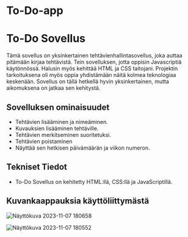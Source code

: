 # To-Do-app

# To-Do Sovellus

Tämä sovellus on yksinkertainen tehtävienhallintasovellus, joka auttaa pitämään kirjaa tehtävistä. Tein sovelluksen, jotta oppisin Javascriptiä käytönnössä. Halusin myös kehittää HTML ja CSS taitojani. Projektin tarkoituksena oli myös oppia yhdistämään näitä kolmea teknologiaa keskenään. Sovellus on tällä hetkellä hyvin yksinkertainen, mutta aikomuksena on jatkaa sen kehitystä. 

## Sovelluksen ominaisuudet

- Tehtävien lisääminen ja nimeäminen. 
- Kuvauksien lisääminen tehtäville.
- Tehtävien merkitseminen suoritetuksi.
- Tehtävien poistaminen
- Näyttää sen hetkisen päivämäärän ja viikon numeron. 


## Tekniset Tiedot

- To-Do Sovellus on kehitetty HTML:llä, CSS:llä ja JavaScriptillä.

## Kuvankaappauksia käyttöliittymästä

![Näyttökuva 2023-11-07 180658](https://github.com/tsirv/To-Do-app/assets/70756039/8f72f6a5-1035-4348-b364-89843c549041)

![Näyttökuva 2023-11-07 180552](https://github.com/tsirv/To-Do-app/assets/70756039/4f6a1cd2-ebec-44db-97bc-aa3559c1091f)

